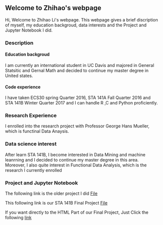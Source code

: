 ## Welcome to Zhihao's webpage
Hi, Welcome to Zhihao Li's webpage. This webpage gives a brief discription of myself, my education backgroud, data interests and the Project and Jupyter Notebook I did.

### Description
#### Education backgroud
I am currently an international student in UC Davis and majored in General Statsitic and Gernal Math and decided to continue my master degree in United states.
#### Code experience
I have taken ECS30 spring Quarter 2016, STA 141A Fall Quarter 2016 and STA 141B Winter Quarter 2017 and  I can handle R ,C and Python proficiently.
### Research Experience
I enrolled into the research project with Professor George Hans Mueller, which is functinal Data Anaysis.
### Data science interest
After learn STA 141B, I become interested in Data Mining and machine leanrning and I decided to continue my master degree in this area.
Moreover, I also quite interest in Functional Data Analysis, which is the research I currently enrolled



### Project and Jupyter Notebook
The following link is the older project I did [File](https://github.com/lizhihao1212/lizhihao1212.github.io)

This following link is our STA 141B Final Project [File](https://github.com/lizhihao1212/Final-Project) 

If you want directly to the HTML Part of our Final Project, Just Click the following [link](http://htmlpreview.github.io/?https://github.com/lizhihao1212/Final-Project/blob/master/STA%2B141%2BB%2BProject%2BFinal%2BDraft%20(1).html)
